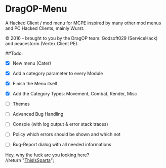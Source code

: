 # DragOP-Menu
A Hacked Client / mod menu for MCPE inspired by many other mod menus and PC Hacked Clients, mainly Wurst.

© 2016 - brought to you by the DragOP team: Godsoft029 (ServiceHack) and peacestorm (Vertex Client PE).

##Todo:
- [x] New menu (Cater)
 - [x] Add a category parameter to every Module
 - [x] Finish the Menu itself
 - [x] Add the Category Types: Movement, Combat, Render, Misc
- [ ] Themes
- [ ] Advanced Bug Handling
 - [ ] Console (with log output & error stack traces)
 - [ ] Policy which errors should be shown and which not
 - [ ] Bug-Report dialog with all needed informations


Hey, why the fuck are you looking here?  
//return "[ThisIsSparta](https://github.com/zhuowei/MCPELauncher/commit/20bc9669cee8555afb6f20ce77dac8507650811f#commitcomment-17494262)";
